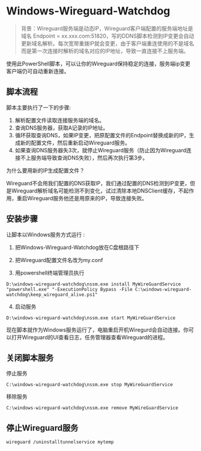 # Windows-Wireguard-Watchdog

> 背景：Wireguard服务端是动态IP，Wireguard客户端配置的服务端地址是域名 Endpoint = xx.xxx.com:51820，写的DDNS脚本检测到IP变更会自动更新域名解析。每次宽带重拨IP就会变更，由于客户端重连使用的不是域名而是第一次连接时解析的域名对应的IP地址，导致一直连接不上服务端。

使用此PowerShell脚本，可以让你的Wireguard保持稳定的连接，服务端ip变更客户端仍可自动重新连接。

## 脚本流程

脚本主要执行了一下的步骤:

1. 解析配置文件读取连接服务端的域名。
2. 查询DNS服务器，获取A记录的IP地址。
3. 循环获取查询DNS，如果IP变更，把原配置文件的Endpoint替换成新的IP，生成新的配置文件，然后重新启动Wireguard服务。
4. 如果查询DNS服务器失3次，就停止Wireguard服务（防止因为Wireguard连接不上服务端导致查询DNS失败），然后再次执行第3步。

为什么要用新的IP生成配置文件？

Wireguard不会用我们配置的DNS获取IP，我们通过配置的DNS检测到IP变更，但是Wireguard解析域名可能检测不到变化，试过清除本地DNSClient缓存，不起作用，重启Wireguard服务他还是用原来的IP，导致连接失败。

## 安装步骤

让脚本以Windows服务方式运行 :

1. 把Windows-Wireguard-Watchdog放在C盘根路径下

2. 把Wireguard配置文件名改为my.conf

3. 用powershell终端管理员执行

  ```shell
  D:\windows-wireguard-watchdog\nssm.exe install MyWireGuardService "powershell.exe" "-ExecutionPolicy Bypass -File C:\windows-wireguard-watchdog\keep_wireguard_alive.ps1"
  ```

4. 启动服务
  ```shell
  D:\windows-wireguard-watchdog\nssm.exe start MyWireGuardService
  ```
  现在脚本就作为Windows服务运行了，电脑重启开机Wiregurd会自动连接。你可以打开Wireguard的UI查看日志，任务管理器查看Wireguard的进程。


## 关闭脚本服务

停止服务

```shell
C:\windows-wireguard-watchdog\nssm.exe stop MyWireGuardService
```

移除服务

```shell
C:\windows-wireguard-watchdog\nssm.exe remove MyWireGuardService
```

## 停止Wireguard服务

```shell
wireguard /uninstalltunnelservice mytemp
```
